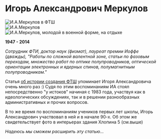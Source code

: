 <!--?title Игорь Александрович Меркулов -->

# Игорь Александрович Меркулов

<div class="row">
  <div class="col-xl-2 offset-xl-3 col-sm-4">
    <img src="https://pths-archive.github.io/static/img/merkulov/merkulov1.jpg"
        alt="И.А.Меркулов в ФТШ" class="img-fluid"/>
  </div>
  <div class="col-xl-2 col-sm-4">
    <img src="https://pths-archive.github.io/static/img/merkulov/merkulov2.jpg"
        alt="И.А.Меркулов" class="img-fluid"/>
  </div>
  <div class="col-xl-2 col-sm-4">
    <img src="https://pths-archive.github.io/static/img/merkulov/merkulov3.jpg"
        alt="И.А.Меркулов, молодой в военной форме, на отдыхе" class="img-fluid"/>
  </div>
</div>

**1947 - 2014**

_Сотрудник ФТИ, доктор наук (физмат), лауреат премии Иоффе (дважды), "Работы по сложной валентной зоне, статьи по фазовым переходам, множество работ по оптике полупроводников, оптической ориентации электронных и ядерных спинов, полумагнитным полупроводникам."_

Статья [об истории создания ФТШ](http://www.school.ioffe.ru/school/history/creation.html)
упоминает Игоря Александровича очень много раз :) Судя по этим воспоминаниям ИА стоял
непосредственно "у истоков" начиная с 1983 года, участвуя как в идеологических обсуждениях, так и в решении разнообразных
административных и прочих вопросов.

В то же время по воспоминаниям учеников первых лет школы, Игорь Александрович участвовал 
в ней и в начале 90-х. Об этом же свидетельствует фото в интерьерах здания Хлопина 5 (см.выше)

_Надеюсь мы сможем расширить эту статью..._

